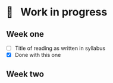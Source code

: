 # :closed_book: &nbsp; Work in progress

## Week one

- [ ] Title of reading as written in syllabus
- [x] Done with this one

## Week two